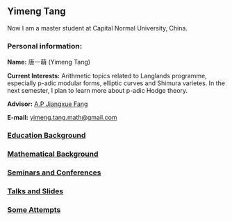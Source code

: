 ## Yimeng Tang
Now I am a master student at Capital Normal University, China.

### Personal information:

**Name:** 唐一萌 (Yimeng Tang)

**Current Interests:** Arithmetic topics related to Langlands programme, especially p-adic modular forms, elliptic curves and Shimura varietes. In the next semester, I plan to learn more about p-adic Hodge theory.
 
**Advisor:** [A.P Jiangxue Fang](https://math.cnu.edu.cn/FACULTY/qtjs2/szmjs/F/25da50e30000484b8e62417294546fd5.htm)

**E-mail:** [yimeng.tang.math@gmail.com](yimeng.tang.math@gmail.com)

### [Education Background](https://ym-tang.github.io/Educational-Background/)
### [Mathematical Background](https://ym-tang.github.io/Mathematical-Background/)
### [Seminars and Conferences](https://ym-tang.github.io/Seminars-and-Conferences/)
### [Talks and Slides](https://ym-tang.github.io/Talks-and-Slides/)
### [Some Attempts](https://ym-tang.github.io/Some-Attempts/)


